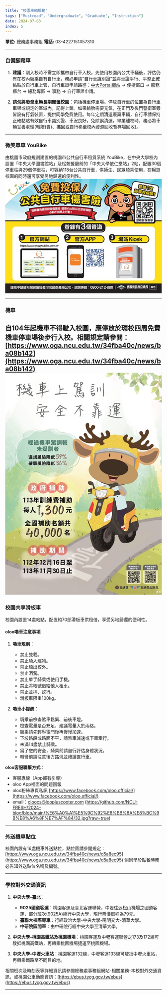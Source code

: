 ```yaml
---
title: "校園車輛規範"
tags: ["Mustread", "Undergraduate", "Graduate", "Instruction"]
date: 2024-07-03
index: 5
---
```


**單位:** 總務處事務組
**電話:** 03-4227151#57310

---

### 自備腳踏車

1. **建議**：剛入校時不需立即攜帶自行車入校，先使用校園內公共車輛後，評估仍有在校內騎乘自有自行車，務必申請”自行車識別證”並將車證平行、平整正確黏貼於自行車上管，自行車證申請路徑：[中大Portal網站](http://portal.ncu.edu.tw) → 便捷窗口 → 服務櫃台 → 總務專區 → 事務 → 自行車證申請。

2. **請勿將廢棄車輛長期閒置校園**：包括機車停車場。停放自行車的位置為自行車車架或規定的區域內，記得上鎖。如果輪胎需要充氣，在正門及後門警衛室旁皆設有打氣裝置，提供同學免費使用。每年定期清運廢棄車輛，自行車請保持正確黏貼有效自行車識別證、車況良好，免除誤清運。畢業離校時，務必將車輛妥善處理(轉贈(賣)、攜回或自行移至校內資源回收暫存場回收)。

---

### 微笑單車 YouBike

由桃園市政府規劃建置的桃園市公共自行車租賃系統 YouBike，在中央大學校內設置「中央大學圖書館站」及松苑餐廳前的「中央大學依仁堂站」2站，配置30個停車柱與29個停車柱，可容納118台公共自行車，供師生、民眾騎乘使用，在暢遊校園的同時還可享受另地歸還的便利性。
![圖片1.jpg](https://github.com/NCU-FRESH/2024-blog/blob/main/%E6%A0%A1%E5%9C%92%E8%BB%8A%E8%BC%9B%E8%A6%8F%E7%AF%84/%E5%9C%96%E7%89%871.jpg?raw=true)

---

### 機車

自104年起機車不得駛入校園，應停放於環校四周免費機車停車場後步行入校。相關規定請參閱：[https://www.oga.ncu.edu.tw/34fba40c/news/ba08b142](https://www.oga.ncu.edu.tw/34fba40c/news/ba08b142)
![圖片2.jpg](https://github.com/NCU-FRESH/2024-blog/blob/main/%E6%A0%A1%E5%9C%92%E8%BB%8A%E8%BC%9B%E8%A6%8F%E7%AF%84/%E5%9C%96%E7%89%872.jpg?raw=true)
---

### 校園共享滑板車

校園內設置14處站點，配置約70部滑板車供租借，享受另地歸還的便利性。

#### oloo嚕車注意事項

1. **嚕車規則**：
   - 禁止雙載。
   - 禁止騎入建物。
   - 禁止騎出校外。
   - 禁止酒駕。
   - 禁止單手騎乘或使用手機。
   - 禁止將帳號借給他人租車。
   - 禁止並排、蛇行。
   - 滑板車限重100kg。

2. **嚕車小提醒**：
   - 騎乘前檢查煞車鬆緊、前後車燈。
   - 檢查電量是否充足，建議電量大於兩格。
   - 騎乘請先輕壓電門後再慢慢加速。
   - 下坡路段或路面不平，請煞車減速或下車牽行。
   - 未滿14歲禁止騎乘。
   - 爲了您的安全，騎乘前請自行評估身體狀況。
   - 轉彎前請注意後方路況並禮讓直行車。

**oloo客服聯繫方式**：
- 客服專線（App都有引導）
- oloo App裡面的問題回報
- oloo粉絲專頁私訊 [https://www.facebook.com/oloo.official/](https://www.facebook.com/oloo.official/)
- email：oloocs@loopluscooter.com
(https://github.com/NCU-FRESH/2024-blog/blob/main/%E6%A0%A1%E5%9C%92%E8%BB%8A%E8%BC%9B%E8%A6%8F%E7%AF%84/32.jpg?raw=true)
---

### 外送機車點位

校園內設有16處機車外送點位，點位圖請參閱規定：[https://www.oga.ncu.edu.tw/34fba40c/news/d5a8ec95](https://www.oga.ncu.edu.tw/34fba40c/news/d5a8ec95)
倘同學於點餐時務必告知外送點位名稱及編號。

---

### 學校對外交通資訊

1. **中央大學-臺北**：
   - **9025國道客運**：桃園客運及臺北客運聯營，中壢往返松山機場之國道客運，部分班次(9025A)繞行中央大學，現行票價單程為79元。
   - **臺聯大校際專車**：行經政治大學-中央大學-陽明交大-清華大學。
   - **中研院區間車**：由中研院行經中央大學至清華大學。

2. **中央大學-桃園高鐵站及桃園機場**：桃園客運及中壢客運聯營之173及172線可駛抵桃園高鐵站，再轉乘桃園機場捷運至桃園機場。

3. **中央大學-中壢火車站**：桃園客運132線，中壢客運133線可駛抵中壢火車站，再轉乘鐵路至不同目的地。

相關班次及時刻表等詳細資訊請參閱總務處事務組網站-相關業務-本校對外交通資訊，或桃園公車動態資訊：[https://ebus.tycg.gov.tw/ebus](https://ebus.tycg.gov.tw/ebus)

---
